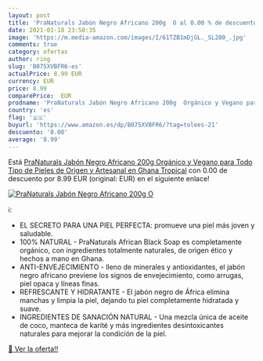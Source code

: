 ```yaml
---
layout: post
title: 'PraNaturals Jabón Negro Africano 200g  O al 0.00 % de descuento'
date: 2021-01-18 23:50:35
image: 'https://m.media-amazon.com/images/I/61TZB1mDjGL._SL200_.jpg'
comments: true
category: ofertas
author: ring
slug: 'B075XVBFR6-es'
actualPrice: 8.99 EUR
currency: EUR
price: 8.99
comparePrice:  EUR
prodname: 'PraNaturals Jabón Negro Africano 200g  Orgánico y Vegano para Todo Tipo de Pieles  de Origen y Artesanal en Ghana Tropical'
country: 'es'
flag: '🇪🇸'
buyurl: 'https://www.amazon.es/dp/B075XVBFR6/?tag=tolees-21'
descuento: '0.00'
average: '8.99'
---
```


Está [PraNaturals Jabón Negro Africano 200g  Orgánico y Vegano para Todo Tipo de Pieles  de Origen y Artesanal en Ghana Tropical](https://www.amazon.es/dp/B075XVBFR6/?tag=tolees-21) con 0.00 de descuento por 8.99 EUR (original:  EUR) en el siguiente enlace!

[![PraNaturals Jabón Negro Africano 200g  O](https://m.media-amazon.com/images/I/61TZB1mDjGL._SL200_.jpg)](https://www.amazon.es/dp/B075XVBFR6/?tag=tolees-21)

ℹ️:

- EL SECRETO PARA UNA PIEL PERFECTA: promueve una piel más joven y saludable.
- 100% NATURAL - PraNaturals African Black Soap es completamente orgánico, con ingredientes totalmente naturales, de origen ético y hechos a mano en Ghana.
- ANTI-ENVEJECIMIENTO - lleno de minerales y antioxidantes, el jabón negro africano previene los signos de envejecimiento, como arrugas, piel opaca y líneas finas.
- REFRESCANTE Y HIDRATANTE - El jabón negro de África elimina manchas y limpia la piel, dejando tu piel completamente hidratada y suave.
- INGREDIENTES DE SANACIÓN NATURAL - Una mezcla única de aceite de coco, manteca de karité y más ingredientes desintoxicantes naturales para mejorar la condición de la piel.

[🛒 Ver la oferta!!](https://www.amazon.es/dp/B075XVBFR6/?tag=tolees-21)
